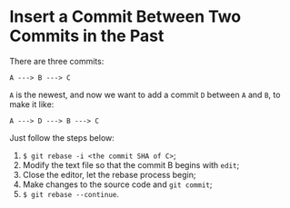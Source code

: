 # Insert a Commit Between Two Commits in the Past

There are three commits:

  ```text
A ---> B ---> C
  ```

`A` is the newest, and now we want to add a commit `D` between `A` and `B`, to make it like:

  ```text
A ---> D ---> B ---> C
  ```

Just follow the steps below:

  1. `$ git rebase -i <the commit SHA of C>`;
  2. Modify the text file so that the commit B begins with `edit`;
  3. Close the editor, let the rebase process begin;
  4. Make changes to the source code and `git commit`;
  5. `$ git rebase --continue`.
